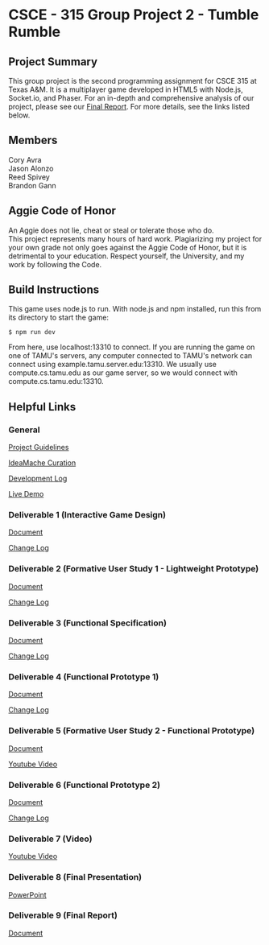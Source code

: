 # CSCE - 315 Group Project 2 - Tumble Rumble

## Project Summary
This group project is the second programming assignment for CSCE 315 at Texas A&M. It is a multiplayer game developed in HTML5 with Node.js, Socket.io, and Phaser. For an in-depth and comprehensive analysis of our project, please see our [Final Report](https://github.com/cavra/Tumble-Rumble/blob/master/documentation/D9/FinalReport.pdf). For more details, see the links listed below. 

## Members
Cory Avra<br>
Jason Alonzo<br>
Reed Spivey<br>
Brandon Gann<br>

## Aggie Code of Honor
An Aggie does not lie, cheat or steal or tolerate those who do.<br>
This project represents many hours of hard work. Plagiarizing my project for your own grade not only goes against the Aggie Code of Honor, but it is detrimental to your education. Respect yourself, the University, and my work by following the Code.

## Build Instructions

This game uses node.js to run. With node.js and npm installed, run this from its directory to start the game:
	
	$ npm run dev  
	
From here, use localhost:13310 to connect. If you are running the game on one of TAMU's servers, any computer connected to TAMU's network can connect using example.tamu.server.edu:13310. We usually use compute.cs.tamu.edu as our game server, so we would connect with compute.cs.tamu.edu:13310. 

## Helpful Links

### General

[Project Guidelines](https://github.com/cavra/Tumble-Rumble/blob/master/documentation/General/Guidelines.pdf)

[IdeaMache Curation](https://ideamache.ecologylab.net/v/UpeGkSj1X9/)

[Development Log](https://github.com/cavra/Tumble-Rumble/blob/master/documentation/General/DevelopmentLog.pdf)

[Live Demo](https://tumblerumble.herokuapp.com/)

### Deliverable 1 (Interactive Game Design)

[Document](https://github.com/cavra/Tumble-Rumble/blob/master/documentation/D1/TumbleRumble.pdf)

[Change Log](https://github.com/cavra/Tumble-Rumble/blob/master/documentation/D1/D1ChangeLog.pdf)

### Deliverable 2 (Formative User Study 1 - Lightweight Prototype)

[Document](https://github.com/cavra/Tumble-Rumble/blob/master/documentation/D2/TumbleRumbleLo-FiUserStudyResults.pdf)

[Change Log](https://github.com/cavra/Tumble-Rumble/blob/master/documentation/D2/D2ChangeLog.pdf)

### Deliverable 3 (Functional Specification)

[Document](https://github.com/cavra/Tumble-Rumble/blob/master/documentation/D3/FunctionalSpecification.pdf)

[Change Log](https://github.com/cavra/Tumble-Rumble/blob/master/documentation/D3/D3ChangeLog.pdf)

### Deliverable 4 (Functional Prototype 1)

[Document](https://github.com/cavra/Tumble-Rumble/blob/master/documentation/D4/TumbleRumbleCodeDocumentation.pdf)

[Change Log](https://github.com/cavra/Tumble-Rumble/blob/master/documentation/D4/D4ChangeLog.pdf)

### Deliverable 5 (Formative User Study 2 - Functional Prototype)

[Document](https://github.com/cavra/Tumble-Rumble/blob/master/documentation/D5/UserStudyResultsforWorkingPrototype.pdf)

[Youtube Video](https://www.youtube.com/watch?v=vpc6PAbjPCE&feature=youtu.be)

### Deliverable 6 (Functional Prototype 2)

[Document](https://github.com/cavra/Tumble-Rumble/blob/master/documentation/D6/TumbleRumbleCodeDocumentation.pdf)

[Change Log](https://github.com/cavra/Tumble-Rumble/blob/master/documentation/D6/D6ChangeLog.pdf)

### Deliverable 7 (Video)

[Youtube Video](https://www.youtube.com/watch?v=VmPG7nvZvMs&feature=youtu.be)

### Deliverable 8 (Final Presentation)

[PowerPoint](https://github.com/cavra/Tumble-Rumble/blob/master/documentation/D8/TumbleRumble.pptx)

### Deliverable 9 (Final Report)

[Document](https://github.com/cavra/Tumble-Rumble/blob/master/documentation/D9/FinalReport.pdf)
